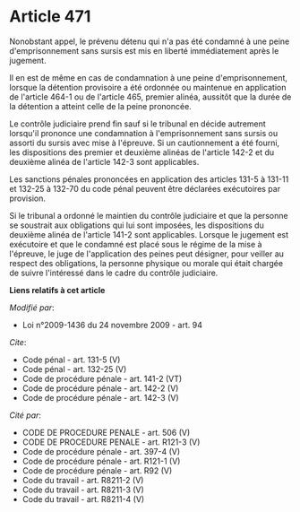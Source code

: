 # Article 471

Nonobstant appel, le prévenu détenu qui n'a pas été condamné à une peine d'emprisonnement sans sursis est mis en liberté
immédiatement après le jugement. 

Il en est de même en cas de condamnation à une peine d'emprisonnement, lorsque la détention provisoire a été ordonnée ou
maintenue en application de l'article 464-1 ou de l'article 465, premier alinéa, aussitôt que la durée de la détention a
atteint celle de la peine prononcée. 

Le contrôle judiciaire prend fin sauf si le tribunal en décide autrement lorsqu'il prononce une condamnation à
l'emprisonnement sans sursis ou assorti du sursis avec mise à l'épreuve. Si un cautionnement a été fourni, les dispositions
des premier et deuxième alinéas de l'article 142-2 et du deuxième alinéa de l'article 142-3 sont applicables. 

Les sanctions pénales prononcées en application des articles 131-5 à 131-11 et 132-25 à 132-70 du code pénal peuvent être
déclarées exécutoires par provision. 

Si le tribunal a ordonné le maintien du contrôle judiciaire et que la personne se soustrait aux obligations qui lui sont
imposées, les dispositions du deuxième alinéa de l'article 141-2 sont applicables. Lorsque le jugement est exécutoire et que
le condamné est placé sous le régime de la mise à l'épreuve, le juge de l'application des peines peut désigner, pour veiller
au respect des obligations, la personne physique ou morale qui était chargée de suivre l'intéressé dans le cadre du contrôle
judiciaire.

**Liens relatifs à cet article**

_Modifié par_:

  - Loi n°2009-1436 du 24 novembre 2009 - art. 94

_Cite_:

  - Code pénal - art. 131-5 (V)
  - Code pénal - art. 132-25 (V)
  - Code de procédure pénale - art. 141-2 (VT)
  - Code de procédure pénale - art. 142-2 (V)
  - Code de procédure pénale - art. 142-3 (V)

_Cité par_:

  - CODE DE PROCEDURE PENALE - art. 506 (V)
  - CODE DE PROCEDURE PENALE - art. R121-3 (V)
  - Code de procédure pénale - art. 397-4 (V)
  - Code de procédure pénale - art. R121-1 (V)
  - Code de procédure pénale - art. R92 (V)
  - Code du travail - art. R8211-2 (V)
  - Code du travail - art. R8211-3 (V)
  - Code du travail - art. R8211-4 (V)
